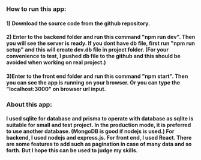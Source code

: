 ### How to run this app:

#### 1) Download the source code from the github repository.

#### 2) Enter to the backend folder and run this command "npm run dev". Then you will see the server is ready. If you dont have db file, first run "npm run setup" and this will create dev.db file in project folder. (For your convenience to test, I pushed db file to the github and this should be avoided when working on real project.)

#### 3)Enter to the front end folder and run this command "npm start". Then you can see the app is running on your browser. Or you can type the "localhost:3000" on browser url input.

### About this app:

#### I used sqlite for database and prisma to operate with database as sqlite is suitable for small and test project. In the production mode, it is preferred to use another database. (MongoDB is good if nodejs is used.) For backend, I used nodejs and express.js. For front end, I used React. There are some features to add such as pagination in case of many data and so forth. But I hope this can be used to judge my skills.
